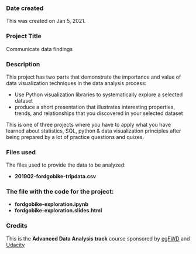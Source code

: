 ### Date created
This was created on Jan 5, 2021.

### Project Title
Communicate data findings

### Description
This project has two parts that demonstrate the importance and value of data visualization techniques in the data analysis process:
- Use Python visualization libraries to systematically explore a selected dataset
- produce a short presentation that illustrates interesting properties, trends, and relationships that you discovered in your selected dataset

This is one of three projects where you have to apply what you have learned about statistics, SQL, python & data visualization principles after being prepared by a lot of practice questions and quizes.

### Files used
The files used to provide the data to be analyzed:
- **201902-fordgobike-tripdata.csv**

### The file with the code for the project:
- **fordgobike-exploration.ipynb**
- **fordgobike-exploration.slides.html**

### Credits
This is the **Advanced Data Analysis track** course sponsored by [egFWD](https://egfwd.com/)  and [Udacity](https://www.udacity.com/)
